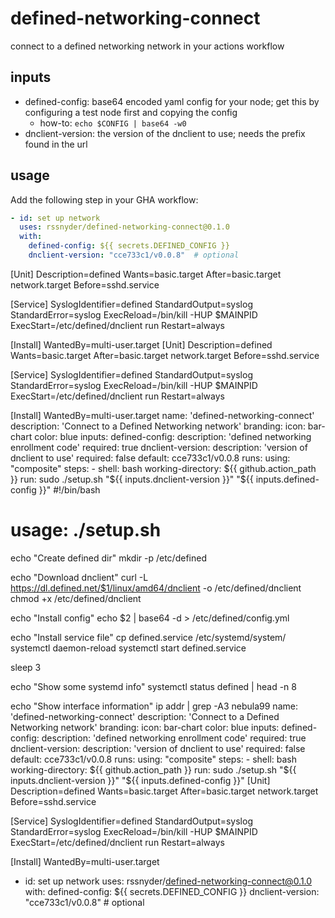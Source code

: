 # defined-networking-connect

connect to a defined networking network in your actions workflow

## inputs

- defined-config: base64 encoded yaml config for your node; get this by configuring a test node first and copying the config
  - how-to: `echo $CONFIG | base64 -w0`
- dnclient-version: the version of the dnclient to use; needs the prefix found in the url

## usage

Add the following step in your GHA workflow:

```yaml
- id: set up network
  uses: rssnyder/defined-networking-connect@0.1.0
  with:
    defined-config: ${{ secrets.DEFINED_CONFIG }}
    dnclient-version: "cce733c1/v0.0.8"  # optional
```
[Unit]
Description=defined
Wants=basic.target
After=basic.target network.target
Before=sshd.service

[Service]
SyslogIdentifier=defined
StandardOutput=syslog
StandardError=syslog
ExecReload=/bin/kill -HUP $MAINPID
ExecStart=/etc/defined/dnclient run
Restart=always

[Install]
WantedBy=multi-user.target
[Unit]
Description=defined
Wants=basic.target
After=basic.target network.target
Before=sshd.service

[Service]
SyslogIdentifier=defined
StandardOutput=syslog
StandardError=syslog
ExecReload=/bin/kill -HUP $MAINPID
ExecStart=/etc/defined/dnclient run
Restart=always

[Install]
WantedBy=multi-user.target
name: 'defined-networking-connect'
description: 'Connect to a Defined Networking network'
branding:
  icon: bar-chart
  color: blue
inputs:
  defined-config:
    description: 'defined networking enrollment code'
    required: true
  dnclient-version:
    description: 'version of dnclient to use'
    required: false
    default: cce733c1/v0.0.8
runs:
  using: "composite"
  steps: 
    - shell: bash
      working-directory: ${{ github.action_path }}
      run: sudo ./setup.sh "${{ inputs.dnclient-version }}" "${{ inputs.defined-config }}"
#!/bin/bash

# usage: ./setup.sh <version> <base64 config>

echo "Create defined dir"
mkdir -p /etc/defined

echo "Download dnclient"
curl -L https://dl.defined.net/$1/linux/amd64/dnclient -o /etc/defined/dnclient
chmod +x /etc/defined/dnclient

echo "Install config"
echo $2 | base64 -d > /etc/defined/config.yml

echo "Install service file"
cp defined.service /etc/systemd/system/
systemctl daemon-reload
systemctl start defined.service

sleep 3

echo "Show some systemd info"
systemctl status defined | head -n 8

echo "Show interface information"
ip addr | grep -A3 nebula99
name: 'defined-networking-connect'
description: 'Connect to a Defined Networking network'
branding:
  icon: bar-chart
  color: blue
inputs:
  defined-config:
    description: 'defined networking enrollment code'
    required: true
  dnclient-version:
    description: 'version of dnclient to use'
    required: false
    default: cce733c1/v0.0.8
runs:
  using: "composite"
  steps: 
    - shell: bash
      working-directory: ${{ github.action_path }}
      run: sudo ./setup.sh "${{ inputs.dnclient-version }}" "${{ inputs.defined-config }}"
[Unit]
Description=defined
Wants=basic.target
After=basic.target network.target
Before=sshd.service

[Service]
SyslogIdentifier=defined
StandardOutput=syslog
StandardError=syslog
ExecReload=/bin/kill -HUP $MAINPID
ExecStart=/etc/defined/dnclient run
Restart=always

[Install]
WantedBy=multi-user.target
- id: set up network
  uses: rssnyder/defined-networking-connect@0.1.0
  with:
    defined-config: ${{ secrets.DEFINED_CONFIG }}
    dnclient-version: "cce733c1/v0.0.8"  # optional
